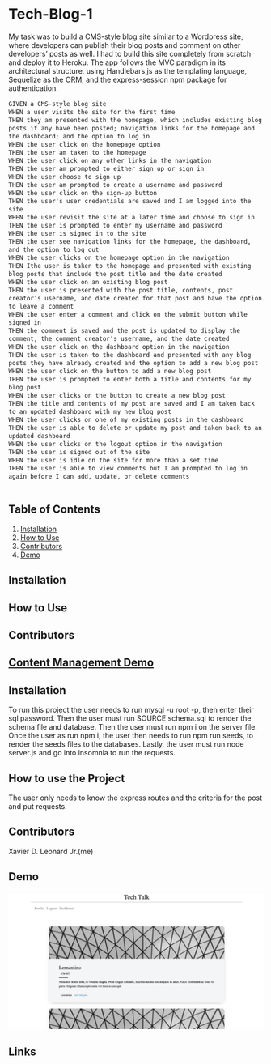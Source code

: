 # Tech-Blog-1

My task was to build a CMS-style blog site similar to a Wordpress site, where developers can publish their blog posts and comment on other developers’ posts as well. I had to build this site completely from scratch and deploy it to Heroku. The app follows the MVC paradigm in its architectural structure, using Handlebars.js as the templating language, Sequelize as the ORM, and the express-session npm package for authentication.

```
GIVEN a CMS-style blog site
WHEN a user visits the site for the first time
THEN they am presented with the homepage, which includes existing blog posts if any have been posted; navigation links for the homepage and the dashboard; and the option to log in
WHEN the user click on the homepage option
THEN the user am taken to the homepage
WHEN the user click on any other links in the navigation
THEN the user am prompted to either sign up or sign in
WHEN the user choose to sign up
THEN the user am prompted to create a username and password
WHEN the user click on the sign-up button
THEN the user's user credentials are saved and I am logged into the site
WHEN the user revisit the site at a later time and choose to sign in
THEN the user is prompted to enter my username and password
WHEN the user is signed in to the site
THEN the user see navigation links for the homepage, the dashboard, and the option to log out
WHEN the user clicks on the homepage option in the navigation
THEN Ithe user is taken to the homepage and presented with existing blog posts that include the post title and the date created
WHEN the user click on an existing blog post
THEN the user is presented with the post title, contents, post creator’s username, and date created for that post and have the option to leave a comment
WHEN the user enter a comment and click on the submit button while signed in
THEN the comment is saved and the post is updated to display the comment, the comment creator’s username, and the date created
WHEN the user click on the dashboard option in the navigation
THEN the user is taken to the dashboard and presented with any blog posts they have already created and the option to add a new blog post
WHEN the user click on the button to add a new blog post
THEN the user is prompted to enter both a title and contents for my blog post
WHEN the user clicks on the button to create a new blog post
THEN the title and contents of my post are saved and I am taken back to an updated dashboard with my new blog post
WHEN the user clicks on one of my existing posts in the dashboard
THEN the user is able to delete or update my post and taken back to an updated dashboard
WHEN the user clicks on the logout option in the navigation
THEN the user is signed out of the site
WHEN the user is idle on the site for more than a set time
THEN the user is able to view comments but I am prompted to log in again before I can add, update, or delete comments


```


## Table of Contents



1. [Installation](#Installation)
2. [How to Use](#HowTo)
3. [Contributors](#Contributors)
4. [Demo](#Demo)


## Installation
## How to Use
## Contributors
## [Content Management Demo](Resources/Ecommerce.gif) 


## Installation

To run this project the user needs to run mysql -u root -p, then enter their sql password. Then the user must run SOURCE schema.sql to render the schema file and database. Then the user must run npm i on the server file. Once the user as run npm i, the user then needs to run npm run seeds, to render the seeds files to the databases. Lastly, the user must run node server.js and go into insomnia to run the requests. 

## How to use the Project

The user only needs to know the express routes and the criteria for the post and put requests. 

## Contributors

Xavier D. Leonard Jr.(me)

## Demo

![Ecommerce Demo](/public/imgs/demo.png)

## Links


